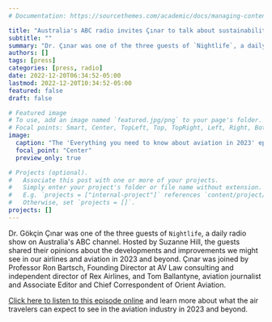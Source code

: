 ```yaml
---
# Documentation: https://sourcethemes.com/academic/docs/managing-content/

title: "Australia's ABC radio invites Çınar to talk about sustainability trends in aviation in 2023"
subtitle: ""
summary: "Dr. Çınar was one of the three guests of `Nightlife`, a daily radio show on Australia's ABC channel. Listen to the episode online to learn about what the air travelers can expect to see in the aviation industry in 2023 and beyond."
authors: []
tags: [press]
categories: [press, radio]
date: 2022-12-20T06:34:52-05:00
lastmod: 2022-12-20T10:34:52-05:00
featured: false
draft: false

# Featured image
# To use, add an image named `featured.jpg/png` to your page's folder.
# Focal points: Smart, Center, TopLeft, Top, TopRight, Left, Right, BottomLeft, Bottom, BottomRight.
image:
  caption: "The 'Everything you need to know about aviation in 2023' episode aired on Australia's ABC radio on 20 December 2022."
  focal_point: "Center"
  preview_only: true

# Projects (optional).
#   Associate this post with one or more of your projects.
#   Simply enter your project's folder or file name without extension.
#   E.g. `projects = ["internal-project"]` references `content/project/deep-learning/index.md`.
#   Otherwise, set `projects = []`.
projects: []
---
```

Dr. Gökçin Çınar was one of the three guests of `Nightlife`, a daily radio show on Australia's ABC channel. Hosted by Suzanne Hill, the guests shared their opinions about the developments and improvements we might see in our airlines and aviation in 2023 and beyond. Çınar was joined by Professor Ron Bartsch, Founding Director at AV Law consulting and independent director of Rex Airlines, and Tom Ballantyne, aviation journalist and Associate Editor and Chief Correspondent of Orient Aviation. 

[Click here to listen to this episode online](https://www.abc.net.au/radio/programs/nightlife/aviation/101795780) and learn more about what the air travelers can expect to see in the aviation industry in 2023 and beyond.
